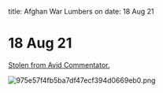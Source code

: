 title: Afghan War Lumbers on
date: 18 Aug 21

# 18 Aug 21

[Stolen from Avid Commentator.](https://twitter.com/AvidCommentator/status/1427849651588194317?s=20)


![975e57f4fb5ba7df47ecf394d0669eb0.png]({attach}975e57f4fb5ba7df47ecf394d0669eb0.png)
